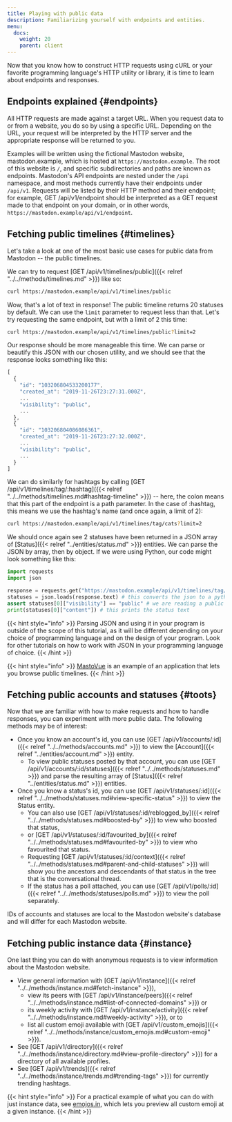```yaml
---
title: Playing with public data
description: Familiarizing yourself with endpoints and entities.
menu:
  docs:
    weight: 20
    parent: client
---
```


Now that you know how to construct HTTP requests using cURL or your favorite programming language's HTTP utility or library, it is time to learn about endpoints and responses.

## Endpoints explained {#endpoints}

All HTTP requests are made against a target URL. When you request data to or from a website, you do so by using a specific URL. Depending on the URL, your request will be interpreted by the HTTP server and the appropriate response will be returned to you.

Examples will be written using the fictional Mastodon website, mastodon.example, which is hosted at `https://mastodon.example`. The root of this website is `/`, and specific subdirectories and paths are known as endpoints. Mastodon's API endpoints are nested under the `/api` namespace, and most methods currently have their endpoints under `/api/v1`. Requests will be listed by their HTTP method and their endpoint; for example, GET /api/v1/endpoint should be interpreted as a GET request made to that endpoint on your domain, or in other words, `https://mastodon.example/api/v1/endpoint`.

## Fetching public timelines {#timelines}

Let's take a look at one of the most basic use cases for public data from Mastodon -- the public timelines.

We can try to request [GET /api/v1/timelines/public]({{< relref "../../methods/timelines.md" >}}) like so:

```bash
curl https://mastodon.example/api/v1/timelines/public
```

Wow, that's a lot of text in response! The public timeline returns 20 statuses by default. We can use the `limit` parameter to request less than that. Let's try requesting the same endpoint, but with a limit of 2 this time:

```bash
curl https://mastodon.example/api/v1/timelines/public?limit=2
```

Our response should be more manageable this time. We can parse or beautify this JSON with our chosen utility, and we should see that the response looks something like this:

```javascript
[
  {
    "id": "103206804533200177",
    "created_at": "2019-11-26T23:27:31.000Z",
    ...
    "visibility": "public",
    ...
  },
  {
    "id": "103206804086086361",
    "created_at": "2019-11-26T23:27:32.000Z",
    ...
    "visibility": "public",
    ...
  }
]
```

We can do similarly for hashtags by calling [GET /api/v1/timelines/tag/:hashtag]({{< relref "../../methods/timelines.md#hashtag-timeline" >}}) -- here, the colon means that this part of the endpoint is a path parameter. In the case of :hashtag, this means we use the hashtag's name \(and once again, a limit of 2\):

```bash
curl https://mastodon.example/api/v1/timelines/tag/cats?limit=2
```

We should once again see 2 statuses have been returned in a JSON array of [Status]({{< relref "../entities/status.md" >}}) entities. We can parse the JSON by array, then by object. If we were using Python, our code might look something like this:

```python
import requests
import json

response = requests.get("https://mastodon.example/api/v1/timelines/tag/cats?limit=2")
statuses = json.loads(response.text) # this converts the json to a python list of dictionary
assert statuses[0]["visibility"] == "public" # we are reading a public timeline
print(statuses[0]["content"]) # this prints the status text
```

{{< hint style="info" >}}
Parsing JSON and using it in your program is outside of the scope of this tutorial, as it will be different depending on your choice of programming language and on the design of your program. Look for other tutorials on how to work with JSON in your programming language of choice.
{{< /hint >}}

{{< hint style="info" >}}
[MastoVue](https://mastovue.glitch.me) is an example of an application that lets you browse public timelines.
{{< /hint >}}

## Fetching public accounts and statuses {#toots}

Now that we are familiar with how to make requests and how to handle responses, you can experiment with more public data. The following methods may be of interest:

* Once you know an account's id, you can use [GET /api/v1/accounts/:id]({{< relref "../../methods/accounts.md" >}}) to view the [Account]({{< relref "../entities/account.md" >}}) entity.
  * To view public statuses posted by that account, you can use [GET /api/v1/accounts/:id/statuses]({{< relref "../../methods/statuses.md" >}}) and parse the resulting array of [Status]({{< relref "../entities/status.md" >}}) entities.
* Once you know a status's id, you can use [GET /api/v1/statuses/:id]({{< relref "../../methods/statuses.md#view-specific-status" >}}) to view the Status entity.
  * You can also use [GET /api/v1/statuses/:id/reblogged\_by]({{< relref "../../methods/statuses.md#boosted-by" >}}) to view who boosted that status,
  * or [GET /api/v1/statuses/:id/favourited\_by]({{< relref "../../methods/statuses.md#favourited-by" >}}) to view who favourited that status.
  * Requesting [GET /api/v1/statuses/:id/context]({{< relref "../../methods/statuses.md#parent-and-child-statuses" >}}) will show you the ancestors and descendants of that status in the tree that is the conversational thread.
  * If the status has a poll attached, you can use [GET /api/v1/polls/:id]({{< relref "../../methods/statuses/polls.md" >}}) to view the poll separately.

IDs of accounts and statuses are local to the Mastodon website's database and will differ for each Mastodon website.

## Fetching public instance data {#instance}

One last thing you can do with anonymous requests is to view information about the Mastodon website.

* View general information with [GET /api/v1/instance]({{< relref "../../methods/instance.md#fetch-instance" >}}),
  * view its peers with [GET /api/v1/instance/peers]({{< relref "../../methods/instance.md#list-of-connected-domains" >}}) or
  * its weekly activity with [GET /api/v1/instance/activity]({{< relref "../../methods/instance.md#weekly-activity" >}}), or to
  * list all custom emoji available with [GET /api/v1/custom\_emojis]({{< relref "../../methods/instance/custom_emojis.md#custom-emoji" >}}).
* See [GET /api/v1/directory]({{< relref "../../methods/instance/directory.md#view-profile-directory" >}}) for a directory of all available profiles.
* See [GET /api/v1/trends]({{< relref "../../methods/instance/trends.md#trending-tags" >}}) for currently trending hashtags.

{{< hint style="info" >}}
For a practical example of what you can do with just instance data, see [emojos.in](https://emojos.in/), which lets you preview all custom emoji at a given instance.
{{< /hint >}}

